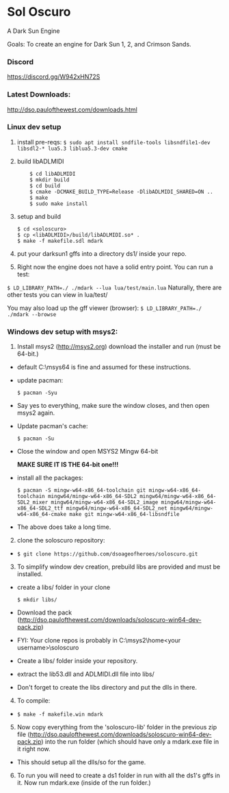 # Sol Oscuro
A Dark Sun Engine

Goals: To create an engine for Dark Sun 1, 2, and Crimson Sands.

### Discord

<https://discord.gg/W942xHN72S>

### Latest Downloads:
<http://dso.paulofthewest.com/downloads.html>

### Linux dev setup
1) install pre-reqs:
   ``` $ sudo apt install sndfile-tools libsndfile1-dev libsdl2-* lua5.3 liblua5.3-dev cmake ```
2) build libADLMIDI
   ``` $ git clone git@github.com:Wohlstand/libADLMIDI.git
       $ cd libADLMIDI 
       $ mkdir build
       $ cd build
       $ cmake -DCMAKE_BUILD_TYPE=Release -DlibADLMIDI_SHARED=ON ..
       $ make
       $ sudo make install
   ```
3) setup and build
 
   ```
   $ cd <soloscuro>
   $ cp <libADLMIDI>/build/libADLMIDI.so* .
   $ make -f makefile.sdl mdark
   ```
4)   put your darksun1 gffs into a directory ds1/ inside your repo.
5)   Right now the engine does not have a solid entry point. You can run a test:

   ```$ LD_LIBRARY_PATH=./ ./mdark --lua lua/test/main.lua```
   Naturally, there are other tests you can view in lua/test/
   
   You may also load up the gff viewer (browser):
   ```$ LD_LIBRARY_PATH=./ ./mdark --browse```

### Windows dev setup with msys2:

1. Install msys2 (http://msys2.org) download the installer and run (must be 64-bit.)
  * default C:\msys64 is fine and assumed for these instructions.
  * update pacman:

     ```$ pacman -Syu```

  * Say yes to everything, make sure the window closes, and then open msys2 again.
  * Update pacman's cache:

     ```$ pacman -Su```

  * Close the window and open MSYS2 Mingw 64-bit

     **MAKE SURE IT IS THE 64-bit one!!!**

  * install all the packages:

     ```$ pacman -S mingw-w64-x86_64-toolchain git mingw-w64-x86_64-toolchain mingw64/mingw-w64-x86_64-SDL2 mingw64/mingw-w64-x86_64-SDL2_mixer mingw64/mingw-w64-x86_64-SDL2_image mingw64/mingw-w64-x86_64-SDL2_ttf mingw64/mingw-w64-x86_64-SDL2_net mingw64/mingw-w64-x86_64-cmake make git mingw-w64-x86_64-libsndfile```

  * The above does take a long time.

2. clone the soloscuro repository:
  * ```$ git clone https://github.com/dsoageofheroes/soloscuro.git```

3. To simplify window dev creation, prebuild libs are provided and must be installed.
  * create a libs/ folder in your clone

    ```$ mkdir libs/```

  * Download the pack (<http://dso.paulofthewest.com/downloads/soloscuro-win64-dev-pack.zip>)
  * FYI: Your clone repos is probably in C:\msys2\home\<your username>\soloscuro
  * Create a libs/ folder inside your repository.
  * extract the lib53.dll and ADLMIDI.dll file into libs/
  * Don't forget to create the libs directory and put the dlls in there.

4. To compile:
  * ```$ make -f makefile.win mdark```

5. Now copy everything from the 'soloscuro-lib' folder in the previous zip file (<http://dso.paulofthewest.com/downloads/soloscuro-win64-dev-pack.zip>) into the run folder (which should have only a mdark.exe file in it right now.

  * This should setup all the dlls/so for the game.

6. To run you will need to create a ds1 folder in run with all the ds1's gffs in it. Now run mdark.exe (inside of the run folder.)
